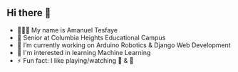 ## Hi there 👋
- 👨🏿‍💻 My name is Amanuel Tesfaye
- 🏫 Senior at Columbia Heights Educational Campus
- 🔭 I’m currently working on Arduino Robotics & Django Web Development
- 🌱 I'm interested in learning Machine Learning
- ⚡ Fun fact: I like playing/watching 🏀 & 🏈
<!--
**amantesf/amantesf** is a ✨ _special_ ✨ repository because its `README.md` (this file) appears on your GitHub profile.

Here are some ideas to get you started:

- 🔭 I’m currently working on ...
- 🌱 I’m currently learning ...
- 👯 I’m looking to collaborate on ...
- 🤔 I’m looking for help with ...
- 💬 Ask me about ...
- 📫 How to reach me: ...
- 😄 Pronouns: ...
- ⚡ Fun fact: ...
-->
